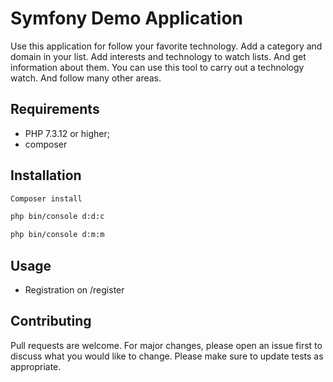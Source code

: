 Symfony Demo Application
========================

Use this application for follow your favorite technology. Add a category and domain in your list. 
Add interests and technology to watch lists. And get information about them. You can use this tool to carry out a technology watch. And follow many other areas.

Requirements
------------

  * PHP 7.3.12 or higher;
  * composer

Installation
------------

```bash
Composer install
```

```bash
php bin/console d:d:c
```

```bash
php bin/console d:m:m
```
Usage
-----

- Registration on /register

Contributing
-------------

Pull requests are welcome. For major changes, please open an issue first to discuss what you would like to change.
Please make sure to update tests as appropriate.
